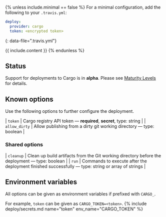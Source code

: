 {% unless include.minimal == false %}
For a minimal configuration, add the following to your `.travis.yml`:

```yaml
deploy:
  provider: cargo
  token: <encrypted token>
```
{: data-file=".travis.yml"}



{{ include.content }}
{% endunless %}

## Status

Support for deployments to Cargo is in **alpha**. Please see [Maturity Levels](/user/deployment-v2#maturity-levels) for details.
## Known options

Use the following options to further configure the deployment.

| `token` | Cargo registry API token &mdash; **required**, **secret**, type: string |
| `allow_dirty` | Allow publishing from a dirty git working directory &mdash; type: boolean |

### Shared options

| `cleanup` | Clean up build artifacts from the Git working directory before the deployment &mdash; type: boolean |
| `run` | Commands to execute after the deployment finished successfully &mdash; type: string or array of strings |

## Environment variables

All options can be given as environment variables if prefixed with `CARGO_`.

For example, `token` can be given as `CARGO_TOKEN=<token>`.
{% include deploy/secrets.md name="token" env_name="CARGO_TOKEN" %}